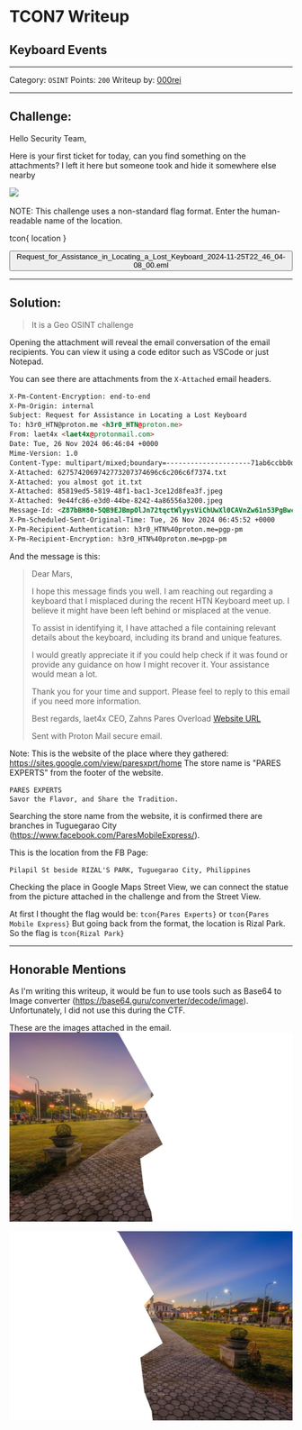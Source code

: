# TCON7 Writeup
## Keyboard Events

---

Category: `OSINT`
Points: `200`
Writeup by: [000rei](https://github.com/0000rei)

---

## Challenge: 

Hello Security Team,

Here is your first ticket for today, can you find something on the attachments? I left it here but someone took and hide it somewhere else nearby 

<img src="https://tcon7.laet4x.com/files/0afab12140a342908ad9587ac60075bd/b28c6cc2-8a69-493f-b932-c34bde70bd7e.jpeg">

NOTE: This challenge uses a non-standard flag format. Enter the human-readable name of the location.

tcon{ location }

<button>Request_for_Assistance_in_Locating_a_Lost_Keyboard_2024-11-25T22_46_04-08_00.eml</button>

---

## Solution:

> It is a Geo OSINT challenge

Opening the attachment will reveal the email conversation of the email recipients. You can view it using a code editor such as VSCode or just Notepad.

You can see there are attachments from the `X-Attached` email headers.
```html
X-Pm-Content-Encryption: end-to-end
X-Pm-Origin: internal
Subject: Request for Assistance in Locating a Lost Keyboard
To: h3r0_HTN@proton.me <h3r0_HTN@proton.me>
From: laet4x <laet4x@protonmail.com>
Date: Tue, 26 Nov 2024 06:46:04 +0000
Mime-Version: 1.0
Content-Type: multipart/mixed;boundary=---------------------71ab6ccbb0dce920011347bcd0bac343
X-Attached: 6275742069742773207374696c6c206c6f7374.txt
X-Attached: you almost got it.txt
X-Attached: 85819ed5-5819-48f1-bac1-3ce12d8fea3f.jpeg
X-Attached: 9e44fc86-e3d0-44be-8242-4a86556a3200.jpeg
Message-Id: <Z87bBH80-5QB9EJBmpOlJn72tqctWlyysViChUwXl0CAVnZw61n53PgBwcdeksS1PbpFFm-yGsJQ_IBPJwM2_w14z3TpabQwibzK2IVBpng=@protonmail.com>
X-Pm-Scheduled-Sent-Original-Time: Tue, 26 Nov 2024 06:45:52 +0000
X-Pm-Recipient-Authentication: h3r0_HTN%40proton.me=pgp-pm
X-Pm-Recipient-Encryption: h3r0_HTN%40proton.me=pgp-pm
```

And the message is this:
> Dear Mars,
>
>  
> I hope this message finds you well. I am reaching out regarding a keyboard that I misplaced during the recent HTN Keyboard meet up. I believe it might have been left behind or misplaced at the venue.
> 
>
> To assist in identifying it, I have attached a file containing relevant details about the keyboard, including its brand and unique features.
> 
> I would greatly appreciate it if you could help check if it was found or provide any guidance on how I might recover it. Your assistance would mean a lot.
>
>
> Thank you for your time and support. Please feel to reply to this email if you need more information.
>
>
> Best regards,
> laet4x
> CEO, Zahns Pares Overload
> <a href="https://sites.google.com/view/paresxprt/home">Website URL</a>
>
> Sent with Proton Mail secure email.

Note: This is the website of the place where they gathered: https://sites.google.com/view/paresxprt/home 
The store name is "PARES EXPERTS" from the footer of the website.
```
PARES EXPERTS
Savor the Flavor, and Share the Tradition.
```

Searching the store name from the website, it is confirmed there are branches in Tuguegarao City (https://www.facebook.com/ParesMobileExpress/). 

This is the location from the FB Page:
```
Pilapil St beside RIZAL'S PARK, Tuguegarao City, Philippines
```

Checking the place in Google Maps Street View, we can connect the statue from the picture attached in the challenge and from the Street View.

At first I thought the flag would be: `tcon{Pares Experts}` or `tcon{Pares Mobile Express}`
But going back from the format, the location is Rizal Park.
So the flag is `tcon{Rizal Park}`

---
## Honorable Mentions

As I'm writing this writeup, it would be fun to use tools such as Base64 to Image converter (https://base64.guru/converter/decode/image). Unfortunately, I did not use this during the CTF.

These are the images attached in the email.
![First half](pares1.jpg)

![Second half](pares2.jpg)